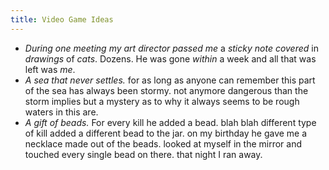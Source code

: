 ```yaml
---
title: Video Game Ideas
---
```

- *During one meeting my art director passed me* a *sticky note covered* in *drawings* of *cats*. Dozens. He was gone *within* a week and all that was left was *me*.
- *A sea that never settles.* for as long as anyone can remember this part of the sea has always been stormy. not anymore dangerous than the storm implies but a mystery as to why it always seems to be rough waters in this are.
- *A gift of beads.* For every kill he added a bead. blah blah different type of kill added a different bead to the jar. on my birthday he gave me a necklace made out of the beads. looked at myself in the mirror and touched every single bead on there. that night I ran away.
